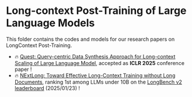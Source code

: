 # Long-context Post-Training of Large Language Models

This folder contains the codes and models for our research papers on LongContext Post-Training.

- 🔥 [Quest: Query-centric Data Synthesis Approach for Long-context Scaling of Large Language Model](https://arxiv.org/pdf/2405.19846), accepted as **ICLR 2025** conference paper ! 
- 🔥 [NExtLong: Toward Effective Long-Context Training without Long Documents](https://arxiv.org/pdf/2501.12766), ranking 1st among LLMs under 10B on the [LongBench v2 leaderboard](https://longbench2.github.io/#leaderboard) (2025/01/23) !

